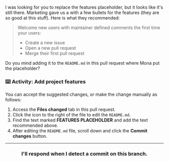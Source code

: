 I was looking for you to replace the features placeholder, but it looks like it's still there. Marketing gave us a with a few bullets for the features (they are so good at this stuff). Here is what they recommended:

> Welcome new users with maintainer defined comments the first time your users:
> - Create a new issue
> - Open a new pull request
> - Merge their first pull request

Do you mind adding it to the `README.md` in this pull request where Mona put the placeholder?

### :keyboard: Activity: Add project features

You can accept the suggested changes, or make the change manually as follows:

1. Access the **Files changed** tab in this pull request.
2. Click the icon to the right of the file to edit the `README.md`.
3. Find the text marked **FEATURES PLACEHOLDER** and add the text recommended above.
4. After editing the `README.md` file, scroll down and click the **Commit changes** button.

<hr>
<h3 align="center">I'll respond when I detect a commit on this branch.</h3>
